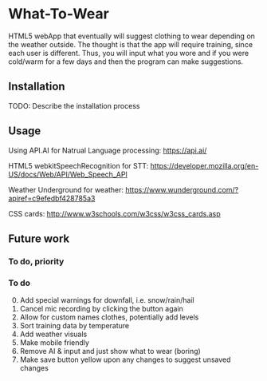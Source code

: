 # What-To-Wear
HTML5 webApp that eventually will suggest clothing to wear depending on the weather outside.
The thought is that the app will require training, since each user is different.
Thus, you will input what you wore and if you were cold/warm for a few days and then the program can make suggestions.

## Installation
TODO: Describe the installation process
## Usage
Using API.AI for Natrual Language processing: https://api.ai/

HTML5 webkitSpeechRecognition for STT: https://developer.mozilla.org/en-US/docs/Web/API/Web_Speech_API

Weather Underground for weather: https://www.wunderground.com/?apiref=c9efedbf428785a3

CSS cards: http://www.w3schools.com/w3css/w3css_cards.asp

## Future work

### To do, priority

### To do
0. Add special warnings for downfall, i.e. snow/rain/hail
1. Cancel mic recording by clicking the button again
2. Allow for custom names clothes, potentially add levels
3. Sort training data by temperature
4. Add weather visuals
5. Make mobile friendly
6. Remove AI & input and just show what to wear (boring)
7. Make save button yellow upon any changes to suggest unsaved changes
